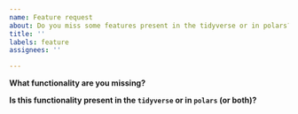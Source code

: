 ```yaml
---
name: Feature request
about: Do you miss some features present in the tidyverse or in polars?
title: ''
labels: feature
assignees: ''

---
```


**What functionality are you missing?**
<!-- Short description -->

**Is this functionality present in the `tidyverse` or in `polars` (or both)?**
